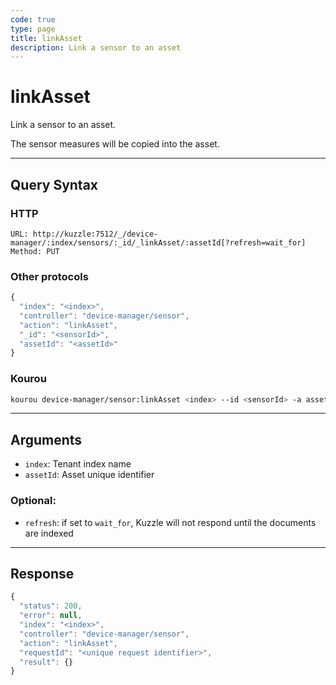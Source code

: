 ```yaml
---
code: true
type: page
title: linkAsset
description: Link a sensor to an asset
---
```


# linkAsset

Link a sensor to an asset.

The sensor measures will be copied into the asset.

---

## Query Syntax

### HTTP

```http
URL: http://kuzzle:7512/_/device-manager/:index/sensors/:_id/_linkAsset/:assetId[?refresh=wait_for]
Method: PUT
```

### Other protocols

```js
{
  "index": "<index>",
  "controller": "device-manager/sensor",
  "action": "linkAsset",
  "_id": "<sensorId>",
  "assetId": "<assetId>"
}
```

### Kourou

```bash
kourou device-manager/sensor:linkAsset <index> --id <sensorId> -a assetId=<assetId>
```
---

## Arguments

- `index`: Tenant index name
- `assetId`: Asset unique identifier

### Optional:

- `refresh`: if set to `wait_for`, Kuzzle will not respond until the documents are indexed

---

## Response

```js
{
  "status": 200,
  "error": null,
  "index": "<index>",
  "controller": "device-manager/sensor",
  "action": "linkAsset",
  "requestId": "<unique request identifier>",
  "result": {}
}
```

